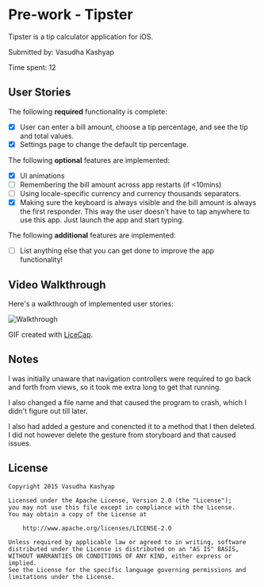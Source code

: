 # Pre-work - Tipster

Tipster is a tip calculator application for iOS.

Submitted by: Vasudha Kashyap

Time spent: 12

## User Stories

The following **required** functionality is complete:

* [x] User can enter a bill amount, choose a tip percentage, and see the tip and total values.
* [x] Settings page to change the default tip percentage.

The following **optional** features are implemented:
* [x] UI animations
* [ ] Remembering the bill amount across app restarts (if <10mins)
* [ ] Using locale-specific currency and currency thousands separators.
* [x] Making sure the keyboard is always visible and the bill amount is always the first responder. This way the user doesn't have to tap anywhere to use this app. Just launch the app and start typing.

The following **additional** features are implemented:

- [ ] List anything else that you can get done to improve the app functionality!

## Video Walkthrough 

Here's a walkthrough of implemented user stories:

![Walkthrough](http://imgur.com/ikccTEQ)

GIF created with [LiceCap](http://www.cockos.com/licecap/).

## Notes
I was initially unaware that navigation controllers were required to go back and forth from views, so it took me extra 
long to get that running. 

I also changed a file name and that caused the program to crash, which I didn't figure out till later.

I also had added a gesture and conencted it to a method that I then deleted. I did not however delete the gesture from 
storyboard and that caused issues. 

## License

    Copyright 2015 Vasudha Kashyap

    Licensed under the Apache License, Version 2.0 (the "License");
    you may not use this file except in compliance with the License.
    You may obtain a copy of the License at

        http://www.apache.org/licenses/LICENSE-2.0

    Unless required by applicable law or agreed to in writing, software
    distributed under the License is distributed on an "AS IS" BASIS,
    WITHOUT WARRANTIES OR CONDITIONS OF ANY KIND, either express or implied.
    See the License for the specific language governing permissions and
    limitations under the License.
